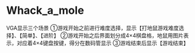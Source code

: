 # Whack_a_mole
VGA显示三个场景
①游戏开始之前进行难度选择，显示【打地鼠游戏难度选择】、【简单】、【进阶】
②游戏开始之后界面划分成4×4棋盘格，地鼠用图片表示，对应着4×4键盘按键，得分在数码管显示
③游戏结束后显示【游戏结束】
